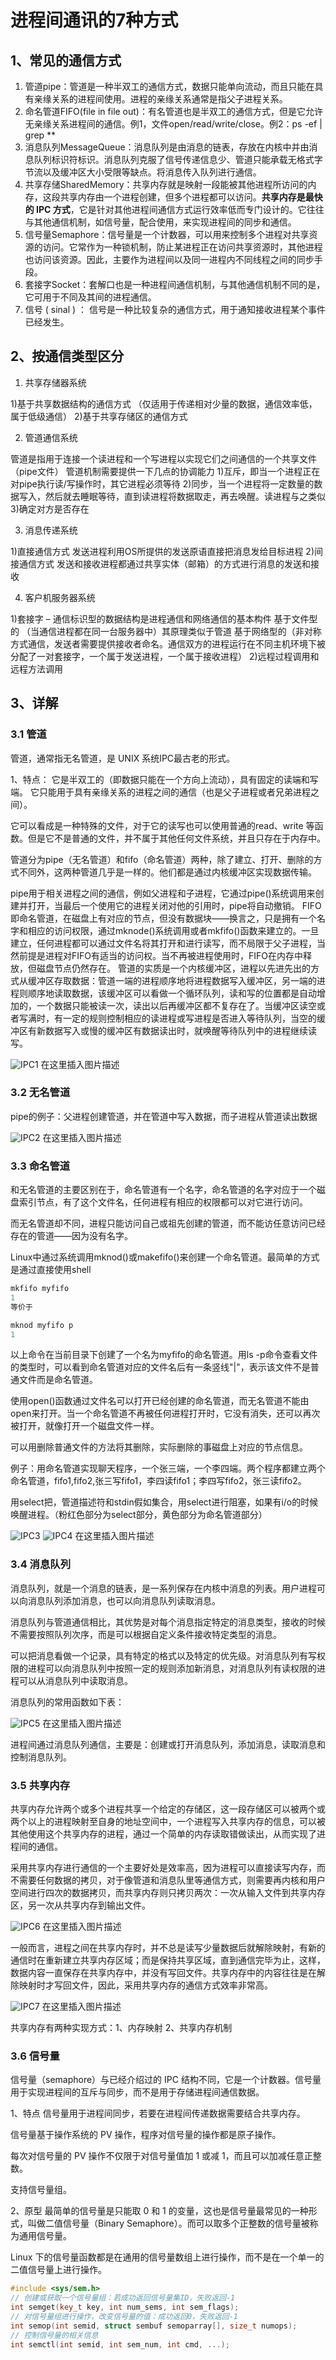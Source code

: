 # 进程间通讯的7种方式

## 1、常见的通信方式

1. 管道pipe：管道是一种半双工的通信方式，数据只能单向流动，而且只能在具有亲缘关系的进程间使用。进程的亲缘关系通常是指父子进程关系。
2. 命名管道FIFO(file in file out)：有名管道也是半双工的通信方式，但是它允许无亲缘关系进程间的通信。例1，文件open/read/write/close。例2：ps -ef | grep **
3. 消息队列MessageQueue：消息队列是由消息的链表，存放在内核中并由消息队列标识符标识。消息队列克服了信号传递信息少、管道只能承载无格式字节流以及缓冲区大小受限等缺点。将消息传入队列进行通信。
4. 共享存储SharedMemory：共享内存就是映射一段能被其他进程所访问的内存，这段共享内存由一个进程创建，但多个进程都可以访问。**共享内存是最快的 IPC 方式**，它是针对其他进程间通信方式运行效率低而专门设计的。它往往与其他通信机制，如信号量，配合使用，来实现进程间的同步和通信。
5. 信号量Semaphore：信号量是一个计数器，可以用来控制多个进程对共享资源的访问。它常作为一种锁机制，防止某进程正在访问共享资源时，其他进程也访问该资源。因此，主要作为进程间以及同一进程内不同线程之间的同步手段。
6. 套接字Socket：套解口也是一种进程间通信机制，与其他通信机制不同的是，它可用于不同及其间的进程通信。
7. 信号 ( sinal ) ： 信号是一种比较复杂的通信方式，用于通知接收进程某个事件已经发生。

## 2、按通信类型区分

1. 共享存储器系统

1)基于共享数据结构的通信方式
（仅适用于传递相对少量的数据，通信效率低，属于低级通信）
2)基于共享存储区的通信方式

2. 管道通信系统

管道是指用于连接一个读进程和一个写进程以实现它们之间通信的一个共享文件（pipe文件）
管道机制需要提供一下几点的协调能力
1)互斥，即当一个进程正在对pipe执行读/写操作时，其它进程必须等待
2)同步，当一个进程将一定数量的数据写入，然后就去睡眠等待，直到读进程将数据取走，再去唤醒。读进程与之类似
3)确定对方是否存在

3. 消息传递系统

1)直接通信方式
发送进程利用OS所提供的发送原语直接把消息发给目标进程
2)间接通信方式
发送和接收进程都通过共享实体（邮箱）的方式进行消息的发送和接收

4. 客户机服务器系统

1)套接字 – 通信标识型的数据结构是进程通信和网络通信的基本构件
基于文件型的 （当通信进程都在同一台服务器中）其原理类似于管道
基于网络型的（非对称方式通信，发送者需要提供接收者命名。通信双方的进程运行在不同主机环境下被分配了一对套接字，一个属于发送进程，一个属于接收进程）
2)远程过程调用和远程方法调用

## 3、详解

### 3.1 管道

管道，通常指无名管道，是 UNIX 系统IPC最古老的形式。

1、特点：
它是半双工的（即数据只能在一个方向上流动），具有固定的读端和写端。
它只能用于具有亲缘关系的进程之间的通信（也是父子进程或者兄弟进程之间）。

它可以看成是一种特殊的文件，对于它的读写也可以使用普通的read、write 等函数。但是它不是普通的文件，并不属于其他任何文件系统，并且只存在于内存中。

管道分为pipe（无名管道）和fifo（命名管道）两种，除了建立、打开、删除的方式不同外，这两种管道几乎是一样的。他们都是通过内核缓冲区实现数据传输。

pipe用于相关进程之间的通信，例如父进程和子进程，它通过pipe()系统调用来创建并打开，当最后一个使用它的进程关闭对他的引用时，pipe将自动撤销。
FIFO即命名管道，在磁盘上有对应的节点，但没有数据块——换言之，只是拥有一个名字和相应的访问权限，通过mknode()系统调用或者mkfifo()函数来建立的。一旦建立，任何进程都可以通过文件名将其打开和进行读写，而不局限于父子进程，当然前提是进程对FIFO有适当的访问权。当不再被进程使用时，FIFO在内存中释放，但磁盘节点仍然存在。
管道的实质是一个内核缓冲区，进程以先进先出的方式从缓冲区存取数据：管道一端的进程顺序地将进程数据写入缓冲区，另一端的进程则顺序地读取数据，该缓冲区可以看做一个循环队列，读和写的位置都是自动增加的，一个数据只能被读一次，读出以后再缓冲区都不复存在了。当缓冲区读空或者写满时，有一定的规则控制相应的读进程或写进程是否进入等待队列，当空的缓冲区有新数据写入或慢的缓冲区有数据读出时，就唤醒等待队列中的进程继续读写。

![IPC1](../../images/IPC1.PNG)
在这里插入图片描述

### 3.2 无名管道

pipe的例子：父进程创建管道，并在管道中写入数据，而子进程从管道读出数据

![IPC2](../../images/IPC2.PNG)
在这里插入图片描述

### 3.3 命名管道

和无名管道的主要区别在于，命名管道有一个名字，命名管道的名字对应于一个磁盘索引节点，有了这个文件名，任何进程有相应的权限都可以对它进行访问。

而无名管道却不同，进程只能访问自己或祖先创建的管道，而不能访任意访问已经存在的管道——因为没有名字。

Linux中通过系统调用mknod()或makefifo()来创建一个命名管道。最简单的方式是通过直接使用shell

```c++
mkfifo myfifo
1
等价于

mknod myfifo p
1
```

以上命令在当前目录下创建了一个名为myfifo的命名管道。用ls -p命令查看文件的类型时，可以看到命名管道对应的文件名后有一条竖线"|"，表示该文件不是普通文件而是命名管道。

使用open()函数通过文件名可以打开已经创建的命名管道，而无名管道不能由open来打开。当一个命名管道不再被任何进程打开时，它没有消失，还可以再次被打开，就像打开一个磁盘文件一样。

可以用删除普通文件的方法将其删除，实际删除的事磁盘上对应的节点信息。

例子：用命名管道实现聊天程序，一个张三端，一个李四端。两个程序都建立两个命名管道，fifo1,fifo2,张三写fifo1，李四读fifo1；李四写fifo2，张三读fifo2。

用select把，管道描述符和stdin假如集合，用select进行阻塞，如果有i/o的时候唤醒进程。（粉红色部分为select部分，黄色部分为命名管道部分）

![IPC3](../../images/IPC3.PNG)
![IPC4](../../images/IPC4.PNG)
在这里插入图片描述

### 3.4 消息队列

消息队列，就是一个消息的链表，是一系列保存在内核中消息的列表。用户进程可以向消息队列添加消息，也可以向消息队列读取消息。

消息队列与管道通信相比，其优势是对每个消息指定特定的消息类型，接收的时候不需要按照队列次序，而是可以根据自定义条件接收特定类型的消息。

可以把消息看做一个记录，具有特定的格式以及特定的优先级。对消息队列有写权限的进程可以向消息队列中按照一定的规则添加新消息，对消息队列有读权限的进程可以从消息队列中读取消息。

消息队列的常用函数如下表：

![IPC5](../../images/IPC5.PNG)
在这里插入图片描述

进程间通过消息队列通信，主要是：创建或打开消息队列，添加消息，读取消息和控制消息队列。

### 3.5 共享内存

共享内存允许两个或多个进程共享一个给定的存储区，这一段存储区可以被两个或两个以上的进程映射至自身的地址空间中，一个进程写入共享内存的信息，可以被其他使用这个共享内存的进程，通过一个简单的内存读取错做读出，从而实现了进程间的通信。

采用共享内存进行通信的一个主要好处是效率高，因为进程可以直接读写内存，而不需要任何数据的拷贝，对于像管道和消息队里等通信方式，则需要再内核和用户空间进行四次的数据拷贝，而共享内存则只拷贝两次：一次从输入文件到共享内存区，另一次从共享内存到输出文件。

![IPC6](../../images/IPC6.PNG)
在这里插入图片描述

一般而言，进程之间在共享内存时，并不总是读写少量数据后就解除映射，有新的通信时在重新建立共享内存区域；而是保持共享区域，直到通信完毕为止，这样，数据内容一直保存在共享内存中，并没有写回文件。共享内存中的内容往往是在解除映射时才写回文件，因此，采用共享内存的通信方式效率非常高。

![IPC7](../../images/IPC7.PNG)
在这里插入图片描述

共享内存有两种实现方式：1、内存映射 2、共享内存机制

### 3.6 信号量

信号量（semaphore）与已经介绍过的 IPC 结构不同，它是一个计数器。信号量用于实现进程间的互斥与同步，而不是用于存储进程间通信数据。

1、特点
信号量用于进程间同步，若要在进程间传递数据需要结合共享内存。

信号量基于操作系统的 PV 操作，程序对信号量的操作都是原子操作。

每次对信号量的 PV 操作不仅限于对信号量值加 1 或减 1，而且可以加减任意正整数。

支持信号量组。

2、原型
最简单的信号量是只能取 0 和 1 的变量，这也是信号量最常见的一种形式，叫做二值信号量（Binary Semaphore）。而可以取多个正整数的信号量被称为通用信号量。

Linux 下的信号量函数都是在通用的信号量数组上进行操作，而不是在一个单一的二值信号量上进行操作。

```c++
#include <sys/sem.h>
// 创建或获取一个信号量组：若成功返回信号量集ID，失败返回-1
int semget(key_t key, int num_sems, int sem_flags);
// 对信号量组进行操作，改变信号量的值：成功返回0，失败返回-1
int semop(int semid, struct sembuf semoparray[], size_t numops);  
// 控制信号量的相关信息
int semctl(int semid, int sem_num, int cmd, ...);
```